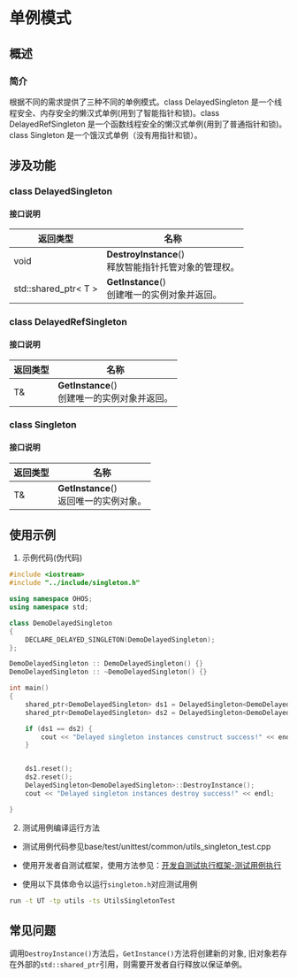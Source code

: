# 单例模式
## 概述
### 简介
根据不同的需求提供了三种不同的单例模式。class DelayedSingleton 是一个线程安全、内存安全的懒汉式单例(用到了智能指针和锁)。class DelayedRefSingleton 是一个函数线程安全的懒汉式单例(用到了普通指针和锁)。class Singleton 是一个饿汉式单例（没有用指针和锁）。

## 涉及功能
### class DelayedSingleton
#### 接口说明
|返回类型            | 名称           |
| -------------- | -------------- |
| void | **DestroyInstance**()<br>释放智能指针托管对象的管理权。  |
| std::shared_ptr< T > | **GetInstance**()<br>创建唯一的实例对象并返回。  |

### class DelayedRefSingleton
#### 接口说明
|返回类型            | 名称           |
| -------------- | -------------- |
| T& | **GetInstance**()<br>创建唯一的实例对象并返回。  |
### class Singleton
#### 接口说明
|返回类型            | 名称           |
| -------------- | -------------- |
| T& | **GetInstance**()<br>返回唯一的实例对象。  |

## 使用示例

1. 示例代码(伪代码)

```c++
#include <iostream>
#include "../include/singleton.h"

using namespace OHOS;
using namespace std;

class DemoDelayedSingleton
{
    DECLARE_DELAYED_SINGLETON(DemoDelayedSingleton);
};

DemoDelayedSingleton :: DemoDelayedSingleton() {}
DemoDelayedSingleton :: ~DemoDelayedSingleton() {}

int main()
{
    shared_ptr<DemoDelayedSingleton> ds1 = DelayedSingleton<DemoDelayedSingleton>::GetInstance();
    shared_ptr<DemoDelayedSingleton> ds2 = DelayedSingleton<DemoDelayedSingleton>::GetInstance();

    if (ds1 == ds2) {
        cout << "Delayed singleton instances construct success!" << endl;
    }


    ds1.reset();
    ds2.reset();
    DelayedSingleton<DemoDelayedSingleton>::DestroyInstance();
    cout << "Delayed singleton instances destroy success!" << endl;

}
```

2. 测试用例编译运行方法

- 测试用例代码参见base/test/unittest/common/utils_singleton_test.cpp

- 使用开发者自测试框架，使用方法参见：[开发自测试执行框架-测试用例执行](https://gitee.com/openharmony/testfwk_developer_test#%E6%B5%8B%E8%AF%95%E7%94%A8%E4%BE%8B%E6%89%A7%E8%A1%8C)

- 使用以下具体命令以运行`singleton.h`对应测试用例

```bash
run -t UT -tp utils -ts UtilsSingletonTest
```

## 常见问题
调用`DestroyInstance()`方法后，`GetInstance()`方法将创建新的对象, 旧对象若存在外部的`std::shared_ptr`引用，则需要开发者自行释放以保证单例。